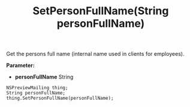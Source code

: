 ﻿---
uid: crmscript_ref_NSPreviewMailing_SetPersonFullName
title: SetPersonFullName(String personFullName)
intellisense: NSPreviewMailing.SetPersonFullName
keywords: NSPreviewMailing, GetPersonFullName
so.topic: reference
---

Get the persons full name (internal name used in clients for employees). 

**Parameter:** 
 - **personFullName** String

```crmscript
NSPreviewMailing thing;
String personFullName;
thing.SetPersonFullName(personFullName);
```

